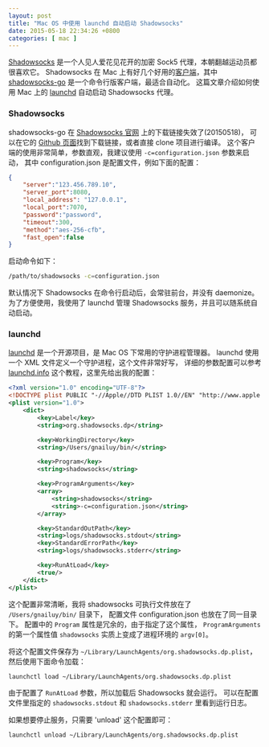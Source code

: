 ```yaml
---
layout: post
title: "Mac OS 中使用 launchd 自动启动 Shadowsocks"
date: 2015-05-18 22:34:26 +0800
categories: [ mac ]
---
```


[Shadowsocks][shadowsocks] 是一个人见人爱花见花开的加密 Sock5 代理，本朝翻越运动员都很喜欢它。
Shadowsocks 在 Mac 上有好几个好用的[客户端][clients]，其中 [shadowsocks-go][shadowsocks-go]
是一个命令行版客户端，最适合自动化。
这篇文章介绍如何使用 Mac 上的 [launchd][launchd] 自动启动 Shadowsocks 代理。

<!-- more -->

### Shadowsocks

shadowsocks-go 在 [Shadowsocks 官网][shadowsocks] 上的下载链接失效了(20150518)，
可以在它的 [Github 页面][shadowsocks-go]找到下载链接，或者直接 clone 项目进行编译。
这个客户端的使用非常简单，参数直观，我建议使用 `-c=configuration.json` 参数来启动，
其中 configuration.json 是配置文件，例如下面的配置：

``` json
{
    "server":"123.456.789.10",
    "server_port":8080,
    "local_address": "127.0.0.1",
    "local_port":7070,
    "password":"password",
    "timeout":300,
    "method":"aes-256-cfb",
    "fast_open":false
}
```

启动命令如下：

``` bash
/path/to/shadowsocks -c=configuration.json
```

默认情况下 Shadowsocks 在命令行启动后，会常驻前台，并没有 daemonize。
为了方便使用，我使用了 launchd 管理 Shadowsocks 服务，并且可以随系统自动启动。

### launchd

[launchd][launchd] 是一个开源项目，是 Mac OS 下常用的守护进程管理器。
launchd 使用一个 XML 文件定义一个守护进程，这个文件非常好写，
详细的参数配置可以参考 [launchd.info][launchd] 这个教程，这里先给出我的配置：

``` xml
<?xml version="1.0" encoding="UTF-8"?>
<!DOCTYPE plist PUBLIC "-//Apple//DTD PLIST 1.0//EN" "http://www.apple.com/DTDs/PropertyList-1.0.dtd">
<plist version="1.0">
    <dict>
        <key>Label</key>
        <string>org.shadowsocks.dp</string>

        <key>WorkingDirectory</key>
        <string>/Users/gnailuy/bin/</string>

        <key>Program</key>
        <string>shadowsocks</string>

        <key>ProgramArguments</key>
        <array>
            <string>shadowsocks</string>
            <string>-c=configuration.json</string>
        </array>

        <key>StandardOutPath</key>
        <string>logs/shadowsocks.stdout</string>
        <key>StandardErrorPath</key>
        <string>logs/shadowsocks.stderr</string>

        <key>RunAtLoad</key>
        <true/>
    </dict>
</plist>
```

这个配置非常清晰，我将 shadowsocks 可执行文件放在了 `/Users/gnailuy/bin/` 目录下，
配置文件 configuration.json 也放在了同一目录下。
配置中的 `Program` 属性是冗余的，由于指定了这个属性，
`ProgramArguments` 的第一个属性值 `shadowsocks` 实质上变成了进程环境的 `argv[0]`。

将这个配置文件保存为 `~/Library/LaunchAgents/org.shadowsocks.dp.plist`，
然后使用下面命令加载：

``` bash
launchctl load ~/Library/LaunchAgents/org.shadowsocks.dp.plist
```

由于配置了 `RunAtLoad` 参数，所以加载后 Shadowsocks 就会运行。
可以在配置文件里指定的 `shadowsocks.stdout` 和 `shadowsocks.stderr` 里看到运行日志。

如果想要停止服务，只需要 'unload' 这个配置即可：

``` bash
launchctl unload ~/Library/LaunchAgents/org.shadowsocks.dp.plist
```

[shadowsocks]:      http://shadowsocks.org/en/index.html
[clients]:          http://shadowsocks.org/en/download/clients.html
[shadowsocks-go]:   https://github.com/shadowsocks/shadowsocks-go
[launchd]:          http://launchd.info/
